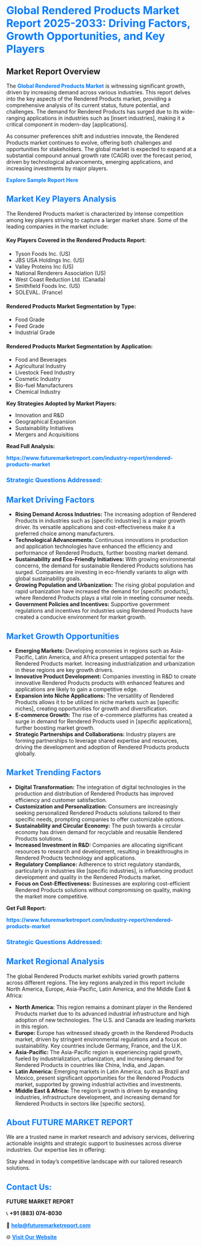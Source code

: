 <h1 style="color: #007BFF;">Global Rendered Products Market Report 2025-2033: Driving Factors, Growth Opportunities, and Key Players</h1>

<section id="overview">
<h2>Market Report Overview</h2>
<p>The <a href="https://www.futuremarketreport.com/industry-report/rendered-products-market" style="color: #007BFF; text-decoration: none;"><strong>Global Rendered Products Market</strong></a> is witnessing significant growth, driven by increasing demand across various industries. This report delves into the key aspects of the Rendered Products market, providing a comprehensive analysis of its current status, future potential, and challenges. The demand for Rendered Products has surged due to its wide-ranging applications in industries such as [insert industries], making it a critical component in modern-day [applications].</p>
<p>As consumer preferences shift and industries innovate, the Rendered Products market continues to evolve, offering both challenges and opportunities for stakeholders. The global market is expected to expand at a substantial compound annual growth rate (CAGR) over the forecast period, driven by technological advancements, emerging applications, and increasing investments by major players.</p>
</section>

<section id="overview">
<p><a href="https://www.futuremarketreport.com/request-sample/reportId=62999" style="color: #007BFF; text-decoration: none;"><strong>Explore Sample Report Here</strong></a></p>
</section>

<section id="key-players">
<h2 style="color: #007BFF;">Market Key Players Analysis</h2>
<p>The Rendered Products market is characterized by intense competition among key players striving to capture a larger market share. Some of the leading companies in the market include:</p>
<h4>Key Players Covered in the Rendered Products Report:</h4>
<ul><li>Tyson Foods Inc. (US)</li><li>JBS USA Holdings Inc. (US)</li><li>Valley Proteins Inc (US)</li><li>National Renderers Association (US)</li><li>West Coast Reduction Ltd. (Canada)</li><li>Smithfield Foods Inc. (US)</li><li>SOLEVAL. (France)</li></ul>
<h4>Rendered Products Market Segmentation by Type:</h4>
<ul><li>Food Grade</li><li>Feed Grade</li><li>Industrial Grade</li></ul>

<h4>Rendered Products Market Segmentation by Application:</h4>
<ul><li>Food and Beverages</li><li>Agricultural Industry</li><li>Livestock Feed Industry</li><li>Cosmetic Industry</li><li>Bio-fuel Manufacturers</li><li>Chemical Industry</li></ul>
<p><strong>Key Strategies Adopted by Market Players:</strong></p>
<ul>
<li>Innovation and R&D</li>
<li>Geographical Expansion</li>
<li>Sustainability Initiatives</li>
<li>Mergers and Acquisitions</li>
</ul>
</section>

<section>
<p><strong>Read Full Analysis: </strong></p><a href="https://www.futuremarketreport.com/industry-report/rendered-products-market" style="color: #007BFF; text-decoration: none;"><strong>https://www.futuremarketreport.com/industry-report/rendered-products-market</strong></a>
<h3 style="color: #007BFF;">Strategic Questions Addressed:</h3>
</section>

<section id="driving-factors">
<h2 style="color: #007BFF;">Market Driving Factors</h2>
<ul>
<li><strong>Rising Demand Across Industries:</strong> The increasing adoption of Rendered Products in industries such as [specific industries] is a major growth driver. Its versatile applications and cost-effectiveness make it a preferred choice among manufacturers.</li>
<li><strong>Technological Advancements:</strong> Continuous innovations in production and application technologies have enhanced the efficiency and performance of Rendered Products, further boosting market demand.</li>
<li><strong>Sustainability and Eco-Friendly Initiatives:</strong> With growing environmental concerns, the demand for sustainable Rendered Products solutions has surged. Companies are investing in eco-friendly variants to align with global sustainability goals.</li>
<li><strong>Growing Population and Urbanization:</strong> The rising global population and rapid urbanization have increased the demand for [specific products], where Rendered Products plays a vital role in meeting consumer needs.</li>
<li><strong>Government Policies and Incentives:</strong> Supportive government regulations and incentives for industries using Rendered Products have created a conducive environment for market growth.</li>
</ul>
</section>

<section id="growth-opportunities">
<h2 style="color: #007BFF;">Market Growth Opportunities</h2>
<ul>
<li><strong>Emerging Markets:</strong> Developing economies in regions such as Asia-Pacific, Latin America, and Africa present untapped potential for the Rendered Products market. Increasing industrialization and urbanization in these regions are key growth drivers.</li>
<li><strong>Innovative Product Development:</strong> Companies investing in R&D to create innovative Rendered Products products with enhanced features and applications are likely to gain a competitive edge.</li>
<li><strong>Expansion into Niche Applications:</strong> The versatility of Rendered Products allows it to be utilized in niche markets such as [specific niches], creating opportunities for growth and diversification.</li>
<li><strong>E-commerce Growth:</strong> The rise of e-commerce platforms has created a surge in demand for Rendered Products used in [specific applications], further boosting market growth.</li>
<li><strong>Strategic Partnerships and Collaborations:</strong> Industry players are forming partnerships to leverage shared expertise and resources, driving the development and adoption of Rendered Products products globally.</li>
</ul>
</section>

<section id="trending-factors">
<h2 style="color: #007BFF;">Market Trending Factors</h2>
<ul>
<li><strong>Digital Transformation:</strong> The integration of digital technologies in the production and distribution of Rendered Products has improved efficiency and customer satisfaction.</li>
<li><strong>Customization and Personalization:</strong> Consumers are increasingly seeking personalized Rendered Products solutions tailored to their specific needs, prompting companies to offer customizable options.</li>
<li><strong>Sustainability and Circular Economy:</strong> The push towards a circular economy has driven demand for recyclable and reusable Rendered Products solutions.</li>
<li><strong>Increased Investment in R&D:</strong> Companies are allocating significant resources to research and development, resulting in breakthroughs in Rendered Products technology and applications.</li>
<li><strong>Regulatory Compliance:</strong> Adherence to strict regulatory standards, particularly in industries like [specific industries], is influencing product development and quality in the Rendered Products market.</li>
<li><strong>Focus on Cost-Effectiveness:</strong> Businesses are exploring cost-efficient Rendered Products solutions without compromising on quality, making the market more competitive.</li>
</ul>
</section>

<section>
<p><strong>Get Full Report: </strong></p><a href="https://www.futuremarketreport.com/industry-report/rendered-products-market" style="color: #007BFF; text-decoration: none;"><strong>https://www.futuremarketreport.com/industry-report/rendered-products-market</strong></a>
<h3 style="color: #007BFF;">Strategic Questions Addressed:</h3>
</section>


<section id="regional-analysis">
<h2 style="color: #007BFF;">Market Regional Analysis</h2>
<p>The global Rendered Products market exhibits varied growth patterns across different regions. The key regions analyzed in this report include North America, Europe, Asia-Pacific, Latin America, and the Middle East & Africa:</p>
<ul>
<li><strong>North America:</strong> This region remains a dominant player in the Rendered Products market due to its advanced industrial infrastructure and high adoption of new technologies. The U.S. and Canada are leading markets in this region.</li>
<li><strong>Europe:</strong> Europe has witnessed steady growth in the Rendered Products market, driven by stringent environmental regulations and a focus on sustainability. Key countries include Germany, France, and the U.K.</li>
<li><strong>Asia-Pacific:</strong> The Asia-Pacific region is experiencing rapid growth, fueled by industrialization, urbanization, and increasing demand for Rendered Products in countries like China, India, and Japan.</li>
<li><strong>Latin America:</strong> Emerging markets in Latin America, such as Brazil and Mexico, present significant opportunities for the Rendered Products market, supported by growing industrial activities and investments.</li>
<li><strong>Middle East & Africa:</strong> The region’s growth is driven by expanding industries, infrastructure development, and increasing demand for Rendered Products in sectors like [specific sectors].</li>
</ul>
</section>

<footer>
<h2 style="color: #007BFF;">About FUTURE MARKET REPORT</h2>
<p>We are a trusted name in market research and advisory services, delivering actionable insights and strategic support to businesses across diverse industries. Our expertise lies in offering:</p>

<p>Stay ahead in today’s competitive landscape with our tailored research solutions.</p>

<h2 style="color: #007BFF;">Contact Us:</h2>
<p><strong>FUTURE MARKET REPORT</strong></p>
<p>📞 <strong>+91 (883) 074-8030</strong></p>
<p>📧 <strong><a href="mailto:help@futuremarketreport.com" style="color: #007BFF;">help@futuremarketreport.com</a></strong></p>
<p>🌐 <strong><a href="https://www.futuremarketreport.com/" style="color: #007BFF;">Visit Our Website</a></strong></p>
</footer>